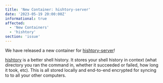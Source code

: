 ```yaml
---
title: 'New Container: hishtory-server'
date: '2023-05-19 20:00:00Z'
informational: true
affected:
  - 'New Containers'
  - 'hishtory'
section: 'issue'
---
```

We have released a new container for [hishtory-server](https://github.com/linuxserver/docker-hishtory-server)!

[hishtory](https://github.com/ddworken/hishtory) is a better shell history. It stores your shell history in context (what directory you ran the command in, whether it succeeded or failed, how long it took, etc). This is all stored locally and end-to-end encrypted for syncing to to all your other computers.
